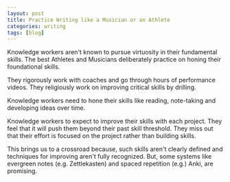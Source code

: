 ```yaml
---
layout: post
title: Practice Writing like a Musician or an Athlete
categories: writing
tags: [blog]
---
```


Knowledge workers aren't known to pursue virtuosity in their fundamental skills. The best Athletes and Musicians deliberately practice on honing their foundational skills.

They rigorously work with coaches and go through hours of performance videos. They religiously work on improving critical skills by drilling.

Knowledge workers need to hone their skills like reading, note-taking and developing ideas over time. 

Knowledge workers to expect to improve their skills with each project. They feel that it will push them beyond their past skill threshold. They miss out that their effort is focused on the project rather than building skills.

This brings us to a crossroad because, such skills aren't clearly defined and techniques for improving aren't fully recognized.
But, some systems like evergreen notes (e.g. Zettlekasten) and spaced repetition (e.g.) Anki, are promising.

